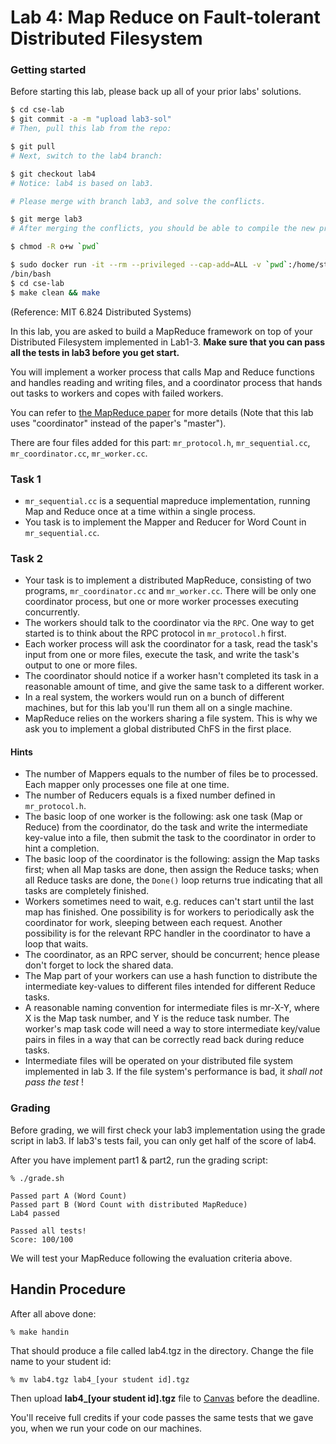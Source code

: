 # Lab 4: Map Reduce on Fault-tolerant Distributed Filesystem
### Getting started
Before starting this lab, please back up all of your prior labs' solutions.
```bash
$ cd cse-lab
$ git commit -a -m "upload lab3-sol"
# Then, pull this lab from the repo:

$ git pull
# Next, switch to the lab4 branch:

$ git checkout lab4
# Notice: lab4 is based on lab3.

# Please merge with branch lab3, and solve the conflicts.

$ git merge lab3
# After merging the conflicts, you should be able to compile the new project successfully:

$ chmod -R o+w `pwd`

$ sudo docker run -it --rm --privileged --cap-add=ALL -v `pwd`:/home/stu/cse-lab lqyuan980413/cselab_env:2022lab4
/bin/bash
$ cd cse-lab
$ make clean && make
```

(Reference: MIT 6.824 Distributed Systems)

In this lab, you are asked to build a MapReduce framework on top of your Distributed Filesystem implemented in Lab1-3. **Make sure that you can pass all the tests in lab3 before you get start.**

You will implement a worker process that calls Map and Reduce functions and handles reading and writing files, and a coordinator process that hands out tasks to workers and copes with failed workers.

You can refer to [the MapReduce paper](https://www.usenix.org/legacy/events/osdi04/tech/full_papers/dean/dean.pdf) for more details (Note that this lab uses "coordinator" instead of the paper's "master").

There are four files added for this part: `mr_protocol.h`, `mr_sequential.cc`, `mr_coordinator.cc`, `mr_worker.cc`.

### Task 1

- `mr_sequential.cc` is a sequential mapreduce implementation, running Map and Reduce once at a time within a single process.
- You task is to implement the Mapper and Reducer for Word Count in `mr_sequential.cc`.

### Task 2

- Your task is to implement a distributed MapReduce, consisting of two programs, `mr_coordinator.cc` and `mr_worker.cc`. There will be only one coordinator process, but one or more worker processes executing concurrently.
- The workers should talk to the coordinator via the `RPC`. One way to get started is to think about the RPC protocol in `mr_protocol.h` first.
- Each worker process will ask the coordinator for a task, read the task's input from one or more files, execute the task, and write the task's output to one or more files.
- The coordinator should notice if a worker hasn't completed its task in a reasonable amount of time, and give the same task to a different worker.
- In a real system, the workers would run on a bunch of different machines, but for this lab you'll run them all on a single machine.
- MapReduce relies on the workers sharing a file system. This is why we ask you to implement a global distributed ChFS in the first place.

#### Hints

- The number of Mappers equals to the number of files be to processed. Each mapper only processes one file at one time.
- The number of Reducers equals is a fixed number defined in `mr_protocol.h`.
- The basic loop of one worker is the following: ask one task (Map or Reduce) from the coordinator, do the task and write the intermediate key-value into a file, then submit the task to the coordinator in order to hint a completion.
- The basic loop of the coordinator is the following: assign the Map tasks first; when all Map tasks are done, then assign the Reduce tasks; when all Reduce tasks are done, the `Done()` loop returns true indicating that all tasks are completely finished.
- Workers sometimes need to wait, e.g. reduces can't start until the last map has finished. One possibility is for workers to periodically ask the coordinator for work, sleeping between each request. Another possibility is for the relevant RPC handler in the coordinator to have a loop that waits.
- The coordinator, as an RPC server, should be concurrent; hence please don't forget to lock the shared data.
- The Map part of your workers can use a hash function to distribute the intermediate key-values to different files intended for different Reduce tasks.
- A reasonable naming convention for intermediate files is mr-X-Y, where X is the Map task number, and Y is the reduce task number. The worker's map task code will need a way to store intermediate key/value pairs in files in a way that can be correctly read back during reduce tasks.
- Intermediate files will be operated on your distributed file system implemented in lab 3. If the file system's performance is bad, it *shall not pass the test* !

### Grading
Before grading, we will first check your lab3 implementation using the grade script in lab3.
If lab3's tests fail, you can only get half of the score of lab4.

After you have implement part1 & part2, run the grading script:

```
% ./grade.sh

Passed part A (Word Count)
Passed part B (Word Count with distributed MapReduce)
Lab4 passed

Passed all tests!
Score: 100/100
```

We will test your MapReduce following the evaluation criteria above.

## Handin Procedure

After all above done:

```
% make handin
```

That should produce a file called lab4.tgz in the directory. Change the file name to your student id:

```
% mv lab4.tgz lab4_[your student id].tgz
```

Then upload **lab4_[your student id].tgz** file to [Canvas](https://oc.sjtu.edu.cn/courses/49245/assignments/197178) before the deadline.

You'll receive full credits if your code passes the same tests that we gave you, when we run your code on our machines.
